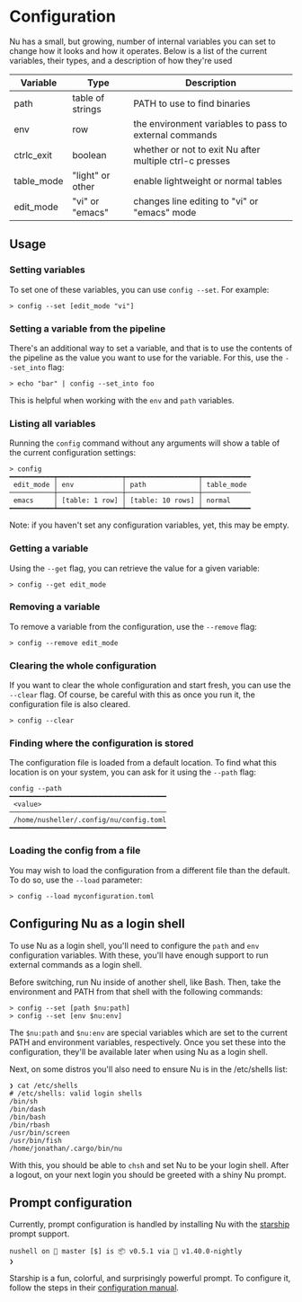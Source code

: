 # Configuration

Nu has a small, but growing, number of internal variables you can set to change how it looks and how it operates.  Below is a list of the current variables, their types, and a description of how they're used

| Variable        | Type           | Description  |
| ------------- | ------------- | ----- |
| path | table of strings | PATH to use to find binaries |
| env | row | the environment variables to pass to external commands |
| ctrlc_exit | boolean | whether or not to exit Nu after multiple ctrl-c presses |
| table_mode | "light" or other | enable lightweight or normal tables |
| edit_mode | "vi" or "emacs" | changes line editing to "vi" or "emacs" mode |

## Usage

### Setting variables

To set one of these variables, you can use `config --set`. For example:

```
> config --set [edit_mode "vi"]
```

### Setting a variable from the pipeline

There's an additional way to set a variable, and that is to use the contents of the pipeline as the value you want to use for the variable. For this, use the `--set_into` flag:

```
> echo "bar" | config --set_into foo
```

This is helpful when working with the `env` and `path` variables.

### Listing all variables

Running the `config` command without any arguments will show a table of the current configuration settings:

```
> config
━━━━━━━━━━━┯━━━━━━━━━━━━━━━━┯━━━━━━━━━━━━━━━━━━┯━━━━━━━━━━━━
 edit_mode │ env            │ path             │ table_mode 
───────────┼────────────────┼──────────────────┼────────────
 emacs     │ [table: 1 row] │ [table: 10 rows] │ normal 
━━━━━━━━━━━┷━━━━━━━━━━━━━━━━┷━━━━━━━━━━━━━━━━━━┷━━━━━━━━━━━━
```

Note: if you haven't set any configuration variables, yet, this may be empty.

### Getting a variable

Using the `--get` flag, you can retrieve the value for a given variable:

```
> config --get edit_mode
```

### Removing a variable

To remove a variable from the configuration, use the `--remove` flag:

```
> config --remove edit_mode
```

### Clearing the whole configuration

If you want to clear the whole configuration and start fresh, you can use the `--clear` flag. Of course, be careful with this as once you run it, the configuration file is also cleared.

```
> config --clear
```

### Finding where the configuration is stored

The configuration file is loaded from a default location. To find what this location is on your system, you can ask for it using the `--path` flag:

```
config --path
━━━━━━━━━━━━━━━━━━━━━━━━━━━━━━━━━━━━━━━
 <value> 
───────────────────────────────────────
 /home/nusheller/.config/nu/config.toml 
━━━━━━━━━━━━━━━━━━━━━━━━━━━━━━━━━━━━━━━
```

### Loading the config from a file

You may wish to load the configuration from a different file than the default. To do so, use the `--load` parameter:

```
> config --load myconfiguration.toml
```

## Configuring Nu as a login shell

To use Nu as a login shell, you'll need to configure the `path` and `env` configuration variables. With these, you'll have enough support to run external commands as a login shell.

Before switching, run Nu inside of another shell, like Bash. Then, take the environment and PATH from that shell with the following commands:
```
> config --set [path $nu:path]
> config --set [env $nu:env]
```

The `$nu:path` and `$nu:env` are special variables which are set to the current PATH and environment variables, respectively. Once you set these into the configuration, they'll be available later when using Nu as a login shell.

Next, on some distros you'll also need to ensure Nu is in the /etc/shells list:

```
❯ cat /etc/shells
# /etc/shells: valid login shells
/bin/sh
/bin/dash
/bin/bash
/bin/rbash
/usr/bin/screen
/usr/bin/fish
/home/jonathan/.cargo/bin/nu
```

With this, you should be able to `chsh` and set Nu to be your login shell. After a logout, on your next login you should be greeted with a shiny Nu prompt.

## Prompt configuration

Currently, prompt configuration is handled by installing Nu with the [starship](https://github.com/starship/starship) prompt support. 

```
nushell on 📙 master [$] is 📦 v0.5.1 via 🦀 v1.40.0-nightly 
❯ 
```

Starship is a fun, colorful, and surprisingly powerful prompt. To configure it, follow the steps in their [configuration manual](https://starship.rs/config/).
